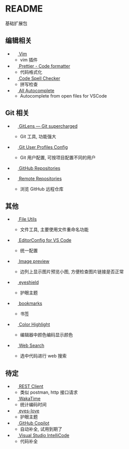 # README

基础扩展包

## 编辑相关

- [<img src="https://vscodevim.gallery.vsassets.io/_apis/public/gallery/publisher/vscodevim/extension/vim/latest/assetbyname/Microsoft.VisualStudio.Services.Icons.Default" height="16px" /> Vim](https://marketplace.visualstudio.com/items?itemName=vscodevim.vim)
  - vim 插件
- [<img src="https://esbenp.gallery.vsassets.io/_apis/public/gallery/publisher/esbenp/extension/prettier-vscode/latest/assetbyname/Microsoft.VisualStudio.Services.Icons.Default" height="16px" /> Prettier - Code formatter](https://marketplace.visualstudio.com/items?itemName=esbenp.prettier-vscode)
  - 代码格式化
- [<img src="https://streetsidesoftware.gallery.vsassets.io/_apis/public/gallery/publisher/streetsidesoftware/extension/code-spell-checker/latest/assetbyname/Microsoft.VisualStudio.Services.Icons.Default" height="16px" /> Code Spell Checker](https://marketplace.visualstudio.com/items?itemName=streetsidesoftware.code-spell-checker)
  - 拼写检查
- [<img src="https://Atishay-Jain.gallery.vsassets.io/_apis/public/gallery/publisher/Atishay-Jain/extension/All-Autocomplete/latest/assetbyname/Microsoft.VisualStudio.Services.Icons.Default" height="16px" /> All Autocomplete](https://marketplace.visualstudio.com/items?itemName=Atishay-Jain.All-Autocomplete)
  - Autocomplete from open files for VSCode

## Git 相关

- [<img src="https://eamodio.gallery.vsassets.io/_apis/public/gallery/publisher/eamodio/extension/gitlens/latest/assetbyname/Microsoft.VisualStudio.Services.Icons.Default" height="16px" /> GitLens — Git supercharged](https://marketplace.visualstudio.com/items?itemName=eamodio.gitlens)
  - Git 工具, 功能强大
- [<img src="https://anaer.gallery.vsassets.io/_apis/public/gallery/publisher/anaer/extension/git-user-profiles-config/latest/assetbyname/Microsoft.VisualStudio.Services.Icons.Default" height="16px" /> Git User Profiles Config](https://marketplace.visualstudio.com/items?itemName=anaer.git-user-profiles-config)

  - Git 用户配置, 可按项目配置不同的用户

- [<img src="https://GitHub.gallery.vsassets.io/_apis/public/gallery/publisher/GitHub/extension/remotehub/latest/assetbyname/Microsoft.VisualStudio.Services.Icons.Default" height="16px" /> GitHub Repositories](https://marketplace.visualstudio.com/items?itemName=GitHub.remotehub)
- [<img src="https://ms-vscode.gallery.vsassets.io/_apis/public/gallery/publisher/ms-vscode/extension/remote-repositories/latest/assetbyname/Microsoft.VisualStudio.Services.Icons.Default" height="16px" /> Remote Repositories](https://marketplace.visualstudio.com/items?itemName=ms-vscode.remote-repositories)
  - 浏览 GitHub 远程仓库

## 其他

- [<img src="https://sleistner.gallery.vsassets.io/_apis/public/gallery/publisher/sleistner/extension/vscode-fileutils/latest/assetbyname/Microsoft.VisualStudio.Services.Icons.Default" height="16px" /> File Utils](https://marketplace.visualstudio.com/items?itemName=sleistner.vscode-fileutils)
  - 文件工具, 主要使用文件重命名功能
- [<img src="https://EditorConfig.gallery.vsassets.io/_apis/public/gallery/publisher/EditorConfig/extension/EditorConfig/latest/assetbyname/Microsoft.VisualStudio.Services.Icons.Default" height="16px" /> EditorConfig for VS Code](https://marketplace.visualstudio.com/items?itemName=EditorConfig.EditorConfig)
  - 统一配置
- [<img src="https://kisstkondoros.gallery.vsassets.io/_apis/public/gallery/publisher/kisstkondoros/extension/vscode-gutter-preview/latest/assetbyname/Microsoft.VisualStudio.Services.Icons.Default" height="16px" /> Image preview](https://marketplace.visualstudio.com/items?itemName=kisstkondoros.vscode-gutter-preview)
  - 边列上显示图片预览小图, 方便检查图片链接是否正常
- [<img src="https://anaer.gallery.vsassets.io/_apis/public/gallery/publisher/anaer/extension/eyeshield/latest/assetbyname/Microsoft.VisualStudio.Services.Icons.Default" height="16px" /> eyeshield](https://marketplace.visualstudio.com/items?itemName=anaer.eyeshield)
  - 护眼主题
- [<img src="https://alefragnani.gallery.vsassets.io/_apis/public/gallery/publisher/alefragnani/extension/Bookmarks/latest/assetbyname/Microsoft.VisualStudio.Services.Icons.Default" height="16px" /> bookmarks](https://marketplace.visualstudio.com/items?itemName=alefragnani.Bookmarks)
  - 书签
- [<img src="https://naumovs.gallery.vsassets.io/_apis/public/gallery/publisher/naumovs/extension/color-highlight/latest/assetbyname/Microsoft.VisualStudio.Services.Icons.Default" height="16px" /> Color Highlight](https://marketplace.visualstudio.com/items?itemName=naumovs.color-highlight)

  - 编辑器中颜色编码显示颜色

- [<img src="https://BenRogersWPG.gallery.vsassets.io/_apis/public/gallery/publisher/BenRogersWPG/extension/websearchengine/latest/assetbyname/Microsoft.VisualStudio.Services.Icons.Default" height="16px" /> Web Search](https://marketplace.visualstudio.com/items?itemName=BenRogersWPG.websearchengine)
  - 选中代码进行 web 搜索

## 待定

- [<img src="https://humao.gallery.vsassets.io/_apis/public/gallery/publisher/humao/extension/rest-client/latest/assetbyname/Microsoft.VisualStudio.Services.Icons.Default" height="16px" /> REST Client](https://marketplace.visualstudio.com/items?itemName=humao.rest-client)
  - 类似 postman, http 接口请求
- [<img src="https://WakaTime.gallery.vsassets.io/_apis/public/gallery/publisher/WakaTime/extension/vscode-wakatime/latest/assetbyname/Microsoft.VisualStudio.Services.Icons.Default" height="16px" /> WakaTime](https://marketplace.visualstudio.com/items?itemName=WakaTime.vscode-wakatime)
  - 统计编码时间
- [<img src="https://gracie-wdy.gallery.vsassets.io/_apis/public/gallery/publisher/gracie-wdy/extension/eyes-love/latest/assetbyname/Microsoft.VisualStudio.Services.Icons.Default" height="16px" /> eyes-love](https://marketplace.visualstudio.com/items?itemName=gracie-wdy.eyes-love)
  - 护眼主题
- [<img src="https://GitHub.gallery.vsassets.io/_apis/public/gallery/publisher/GitHub/extension/copilot/latest/assetbyname/Microsoft.VisualStudio.Services.Icons.Default" height="16px" /> GitHub Copilot](https://marketplace.visualstudio.com/items?itemName=GitHub.copilot)
  - 自动补全, 试用到期了
- [<img src="https://VisualStudioExptTeam.gallery.vsassets.io/_apis/public/gallery/publisher/VisualStudioExptTeam/extension/vscodeintellicode/latest/assetbyname/Microsoft.VisualStudio.Services.Icons.Default" height="16px" /> Visual Studio IntelliCode](https://marketplace.visualstudio.com/items?itemName=VisualStudioExptTeam.vscodeintellicode)
  - 代码补全
